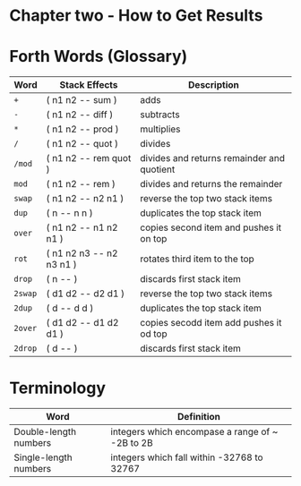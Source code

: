 # Chapter two - How to Get Results

# Forth Words (Glossary)

| Word    | Stack Effects            | Description                                   |
| --------| -------------------------| --------------------------------------------- |
| `+`     | ( n1 n2 -- sum )         | adds                                          | 
| `-`     | ( n1 n2 -- diff )        | subtracts                                     | 
| `*`     | ( n1 n2 -- prod )        | multiplies                                    | 
| `/`     | ( n1 n2 -- quot )        | divides                                       | 
| `/mod`  | ( n1 n2 -- rem quot )    | divides and returns remainder and quotient    | 
| `mod`   | ( n1 n2 -- rem )         | divides and returns the remainder             | 
| `swap`  | ( n1 n2 -- n2 n1 )       | reverse the top two stack items               | 
| `dup`   | ( n -- n n )             | duplicates the top stack item                 | 
| `over`  | ( n1 n2 -- n1 n2 n1 )    | copies second item and pushes it on top       | 
| `rot`   | ( n1 n2 n3 -- n2 n3 n1 ) | rotates third item to the top                 | 
| `drop`  | ( n -- )                 | discards first stack item                     | 
| `2swap` | ( d1 d2 -- d2 d1 )       | reverse the top two stack items               | 
| `2dup`  | ( d -- d d )             | duplicates the top stack item                 | 
| `2over` | ( d1 d2 -- d1 d2 d1 )    | copies secodd item add pushes it od top       | 
| `2drop` | ( d -- )                 | discards first stack item                     | 

# Terminology
| Word                  | Definition                                                           |
| -----------------     | -------------------------------------------------------------------- |
| Double-length numbers |  integers which encompase a range of ~ -2B to 2B                     |
| Single-length numbers |  integers which fall within -32768 to 32767                          |
